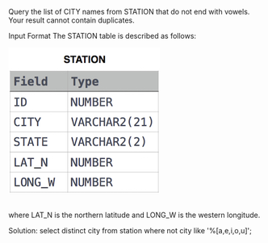 Query the list of CITY names from STATION that do not end with vowels. Your result cannot contain duplicates.

Input Format
The STATION table is described as follows:
<br />

![alt text](https://github.com/ruchakhopkar/Hackerrank_SQL/blob/main/1449345840-5f0a551030-Station.jpg)

<br />
where LAT_N is the northern latitude and LONG_W is the western longitude.

Solution:
select distinct city from station
where not city like '%[a,e,i,o,u]';
